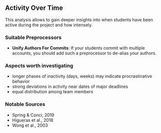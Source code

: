## Activity Over Time
This analysis allows to gain deeper insights into 
when students have been active during the project 
and how intensely.

### Suitable Preprocessors
- **Unify Authors For Commits**: If your students commit with multiple accounts, 
you should add such a preprocessor to de-alias your authors.

### Aspects worth investigating
- longer phases of inactivity (days, weeks) may indicate procrastinative behavior 
- strong deviations in activity near dates of major deadlines
- equal distribution among team members

### Notable Sources
- Spring & Conci, 2019
- Higueras et al., 2018
- Wong et al., 2003